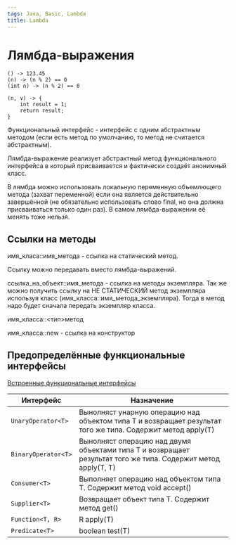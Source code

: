 ```yaml
---
tags: Java, Basic, Lambda
title: Lambda
---
```

# Лямбда-выражения

```java=
() -> 123.45
(n) -> (n % 2) == 0
(int n) -> (n % 2) == 0

(n, v) -> {
    int result = 1;
    return result;
}
```

Функциональный интерфейс - интерфейс с одним абстрактным методом (если есть метод по умолчанию, то метод не считается абстрактным).

Лямбда-выражение реализует абстрактный метод функционального интерфейса в который присваивается и фактически создаёт анонимный класс.

В лямбда можно использовать локальную переменную объемлющего метода (захват переменной) если она является действительно завершённой (не обязательно использовать слово final, но она должна присваиваться только один раз). В самом лямбда-выражении её менять тоже нельзя.

## Ссылки на методы

имя_класа::имя_метода - ссылка на статический метод.

Ссылку можно передавать вместо лямбда-выражений.


ссылка_на_объект::имя_метода - ссылка на методы экземпляра.
Так же можно получить ссылку на НЕ СТАТИЧЕСКИЙ метод экземпляра используя класс (имя_класса::имя_метода_экземпляра). Тогда в метод надо будет сначала передать экземпляр класса.

имя_класса::<тип>метод

имя_класса::new - ссылка на конструктор

## Предопределённые функциональные интерфейсы

[Встроенные функциональные интерфейсы](https://metanit.com/java/tutorial/9.3.php)

| Интерфейс           | Назначение                                                                                                     |
| ------------------- | -------------------------------------------------------------------------------------------------------------- |
| `UnaryOperator<T>`  | Вынолняст унарную операцию над объектом типа Т и  возвращает результат того же типа. Содержит метод apply(T)   |
| `BinaryOperator<T>` | Вынолняст операцию над двумя объектами типа Т и  возвращает результат того же типа. Содержит метод apply(T, T) |
| `Consumer<T>`       | Выполняет операцию над объектом типа T. Содержит метод void accept()                                           |
| `Supplier<T>`       | Возвращает объект типа T. Содержит метод get()                                                                 |
| `Function<T, R>`    | R apply(T)                                                                                                     |
| `Predicate<T>`      | boolean test(T)                                                                                                |

